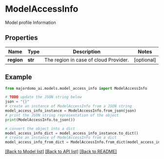 # ModelAccessInfo

Model profile Information

## Properties

Name | Type | Description | Notes
------------ | ------------- | ------------- | -------------
**region** | **str** | The region in case of cloud Provider. | [optional] 

## Example

```python
from majordomo_ai.models.model_access_info import ModelAccessInfo

# TODO update the JSON string below
json = "{}"
# create an instance of ModelAccessInfo from a JSON string
model_access_info_instance = ModelAccessInfo.from_json(json)
# print the JSON string representation of the object
print(ModelAccessInfo.to_json())

# convert the object into a dict
model_access_info_dict = model_access_info_instance.to_dict()
# create an instance of ModelAccessInfo from a dict
model_access_info_from_dict = ModelAccessInfo.from_dict(model_access_info_dict)
```
[[Back to Model list]](../README.md#documentation-for-models) [[Back to API list]](../README.md#documentation-for-api-endpoints) [[Back to README]](../README.md)


